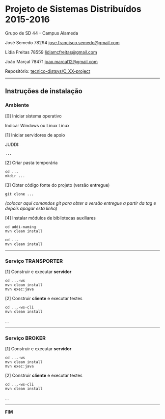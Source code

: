 # Projeto de Sistemas Distribuídos 2015-2016 #

Grupo de SD 44 - Campus Alameda

José Semedo   78294 jose.francisco.semedo@gmail.com

Lídia Freitas 78559 lidiamcfreitas@gmail.com

João Marçal   78471 joao.marcal12@gmail.com


Repositório:
[tecnico-distsys/C_XX-project](https://github.com/tecnico-distsys/C_XX-project/)

-------------------------------------------------------------------------------

## Instruções de instalação 


### Ambiente

[0] Iniciar sistema operativo

Indicar Windows ou Linux
Linux

[1] Iniciar servidores de apoio

JUDDI:
```
...
```


[2] Criar pasta temporária

```
cd ...
mkdir ...
```


[3] Obter código fonte do projeto (versão entregue)

```
git clone ... 
```
*(colocar aqui comandos git para obter a versão entregue a partir da tag e depois apagar esta linha)*


[4] Instalar módulos de bibliotecas auxiliares

```
cd uddi-naming
mvn clean install
```

```
cd ...
mvn clean install
```


-------------------------------------------------------------------------------

### Serviço TRANSPORTER

[1] Construir e executar **servidor**

```
cd ...-ws
mvn clean install
mvn exec:java
```

[2] Construir **cliente** e executar testes

```
cd ...-ws-cli
mvn clean install
```

...


-------------------------------------------------------------------------------

### Serviço BROKER

[1] Construir e executar **servidor**

```
cd ...-ws
mvn clean install
mvn exec:java
```


[2] Construir **cliente** e executar testes

```
cd ...-ws-cli
mvn clean install
```

...

-------------------------------------------------------------------------------
**FIM**
